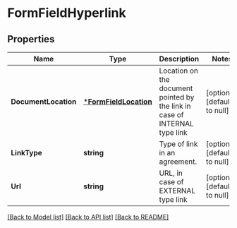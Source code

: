 # FormFieldHyperlink

## Properties
Name | Type | Description | Notes
------------ | ------------- | ------------- | -------------
**DocumentLocation** | [***FormFieldLocation**](FormFieldLocation.md) | Location on the document pointed by the link in case of INTERNAL type link | [optional] [default to null]
**LinkType** | **string** | Type of link in an agreement. | [optional] [default to null]
**Url** | **string** | URL, in case of EXTERNAL type link | [optional] [default to null]

[[Back to Model list]](../README.md#documentation-for-models) [[Back to API list]](../README.md#documentation-for-api-endpoints) [[Back to README]](../README.md)


